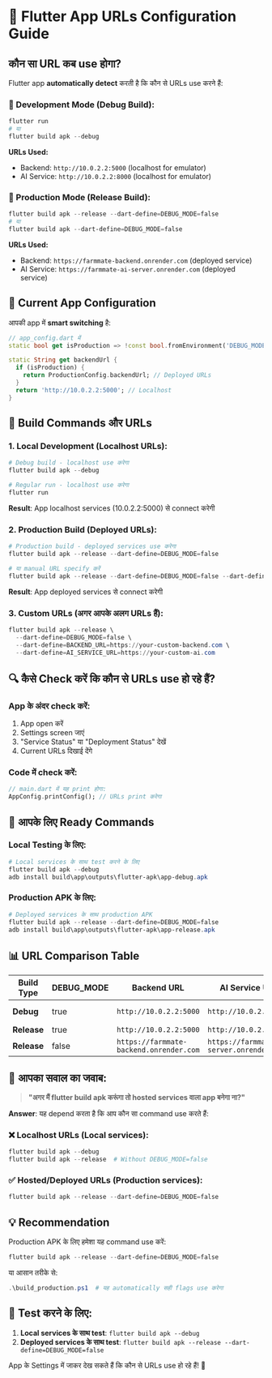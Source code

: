 # 🎯 Flutter App URLs Configuration Guide

## कौन सा URL कब use होगा?

Flutter app **automatically detect** करती है कि कौन से URLs use करने हैं:

### 🔧 Development Mode (Debug Build):
```powershell
flutter run
# या 
flutter build apk --debug
```
**URLs Used:**
- Backend: `http://10.0.2.2:5000` (localhost for emulator)
- AI Service: `http://10.0.2.2:8000` (localhost for emulator)

### 🚀 Production Mode (Release Build):
```powershell
flutter build apk --release --dart-define=DEBUG_MODE=false
# या
flutter build apk --dart-define=DEBUG_MODE=false
```
**URLs Used:**
- Backend: `https://farmmate-backend.onrender.com` (deployed service)
- AI Service: `https://farmmate-ai-server.onrender.com` (deployed service)

## 📱 Current App Configuration

आपकी app में **smart switching** है:

```dart
// app_config.dart में
static bool get isProduction => !const bool.fromEnvironment('DEBUG_MODE', defaultValue: true);

static String get backendUrl {
  if (isProduction) {
    return ProductionConfig.backendUrl; // Deployed URLs
  }
  return 'http://10.0.2.2:5000'; // Localhost
}
```

## 🎯 Build Commands और URLs

### 1. Local Development (Localhost URLs):
```powershell
# Debug build - localhost use करेगा
flutter build apk --debug

# Regular run - localhost use करेगा  
flutter run
```
**Result**: App localhost services (10.0.2.2:5000) से connect करेगी

### 2. Production Build (Deployed URLs):
```powershell
# Production build - deployed services use करेगा
flutter build apk --release --dart-define=DEBUG_MODE=false

# या manual URL specify करें
flutter build apk --release --dart-define=DEBUG_MODE=false --dart-define=BACKEND_URL=https://your-backend.com
```
**Result**: App deployed services से connect करेगी

### 3. Custom URLs (अगर आपके अलग URLs हैं):
```powershell
flutter build apk --release \
  --dart-define=DEBUG_MODE=false \
  --dart-define=BACKEND_URL=https://your-custom-backend.com \
  --dart-define=AI_SERVICE_URL=https://your-custom-ai.com
```

## 🔍 कैसे Check करें कि कौन से URLs use हो रहे हैं?

### App के अंदर check करें:
1. App open करें
2. Settings screen जाएं  
3. "Service Status" या "Deployment Status" देखें
4. Current URLs दिखाई देंगे

### Code में check करें:
```dart
// main.dart में यह print होगा:
AppConfig.printConfig(); // URLs print करेगा
```

## 🚀 आपके लिए Ready Commands

### Local Testing के लिए:
```powershell
# Local services के साथ test करने के लिए
flutter build apk --debug
adb install build\app\outputs\flutter-apk\app-debug.apk
```

### Production APK के लिए:
```powershell
# Deployed services के साथ production APK
flutter build apk --release --dart-define=DEBUG_MODE=false
adb install build\app\outputs\flutter-apk\app-release.apk
```

## 📊 URL Comparison Table

| Build Type | DEBUG_MODE | Backend URL | AI Service URL | Use Case |
|------------|------------|-------------|----------------|----------|
| **Debug** | true | `http://10.0.2.2:5000` | `http://10.0.2.2:8000` | Local development |
| **Release** | true | `http://10.0.2.2:5000` | `http://10.0.2.2:8000` | Local testing |
| **Release** | false | `https://farmmate-backend.onrender.com` | `https://farmmate-ai-server.onrender.com` | **Production** |

## 🎯 आपका सवाल का जवाब:

> **"अगर मैं flutter build apk करूंगा तो hosted services वाला app बनेगा ना?"**

**Answer**: यह depend करता है कि आप कौन सा command use करते हैं:

### ❌ Localhost URLs (Local services):
```powershell
flutter build apk --debug
flutter build apk --release  # Without DEBUG_MODE=false
```

### ✅ Hosted/Deployed URLs (Production services):
```powershell
flutter build apk --release --dart-define=DEBUG_MODE=false
```

## 💡 Recommendation

Production APK के लिए हमेशा यह command use करें:
```powershell
flutter build apk --release --dart-define=DEBUG_MODE=false
```

या आसान तरीके से:
```powershell
.\build_production.ps1  # यह automatically सही flags use करेगा
```

## 🧪 Test करने के लिए:

1. **Local services के साथ test**: `flutter build apk --debug`
2. **Deployed services के साथ test**: `flutter build apk --release --dart-define=DEBUG_MODE=false`

App के Settings में जाकर देख सकते हैं कि कौन से URLs use हो रहे हैं! 🎯
